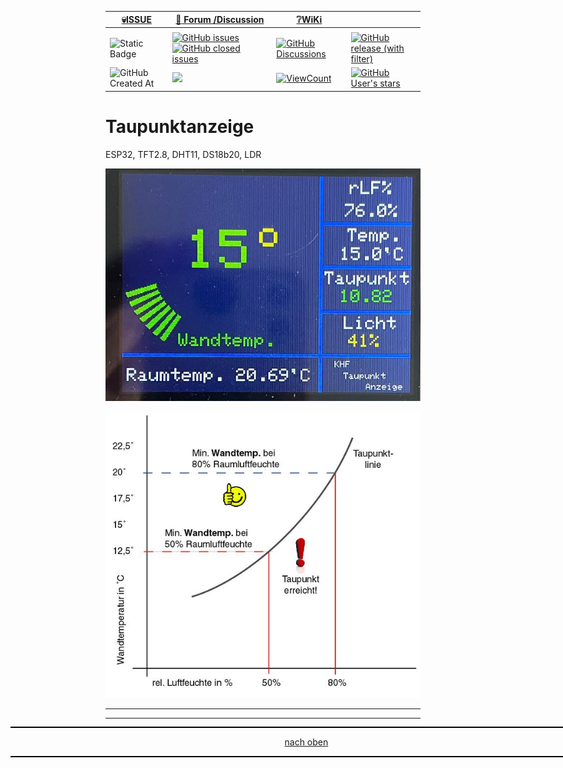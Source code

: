 <a name="oben"></a>

<div align="center">

|[:skull:ISSUE](https://github.com/frankyhub/Taupunktanzeige/issues?q=is%3Aissue)|[:speech_balloon: Forum /Discussion](https://github.com/frankyhub/Taupunktanzeige/discussions)|[:grey_question:WiKi](https://github.com/frankyhub/Taupunktanzeige/wiki)||
|--|--|--|--|
| | | | |
|![Static Badge](https://img.shields.io/badge/RepoNr.:-%2084-blue)|<a href="https://github.com/frankyhub/Taupunktanzeige/issues">![GitHub issues](https://img.shields.io/github/issues/frankyhub/Taupunktanzeige)![GitHub closed issues](https://img.shields.io/github/issues-closed/frankyhub/Taupunktanzeige)|<a href="https://github.com/frankyhub/Taupunktanzeige/discussions">![GitHub Discussions](https://img.shields.io/github/discussions/frankyhub/Taupunktanzeige)|<a href="https://github.com/frankyhub/Taupunktanzeige/releases">![GitHub release (with filter)](https://img.shields.io/github/v/release/frankyhub/Taupunktanzeige)|
|![GitHub Created At](https://img.shields.io/github/created-at/frankyhub/Taupunktanzeige)| <a href="https://github.com/frankyhub/Taupunktanzeige/pulse" alt="Activity"><img src="https://img.shields.io/github/commit-activity/m/badges/shields" />| <a href="https://github.com/frankyhub/Taupunktanzeige/graphs/traffic"><img alt="ViewCount" src="https://views.whatilearened.today/views/github/frankyhub/github-clone-count-badge.svg">  |<a href="https://github.com/frankyhub?tab=stars"> ![GitHub User's stars](https://img.shields.io/github/stars/frankyhub)|
</div>







# Taupunktanzeige
ESP32, TFT2.8, DHT11, DS18b20, LDR


![Bild](pic/Taupunktanzeige.png)


![Bild](pic/W-L-Diagramm.png)



---

<div style="position:absolute; left:2cm; ">   
<ol class="breadcrumb" style="border-top: 2px solid black;border-bottom:2px solid black; height: 45px; width: 900px;"> <p align="center"><a href="#oben">nach oben</a></p></ol>
</div>  

---
